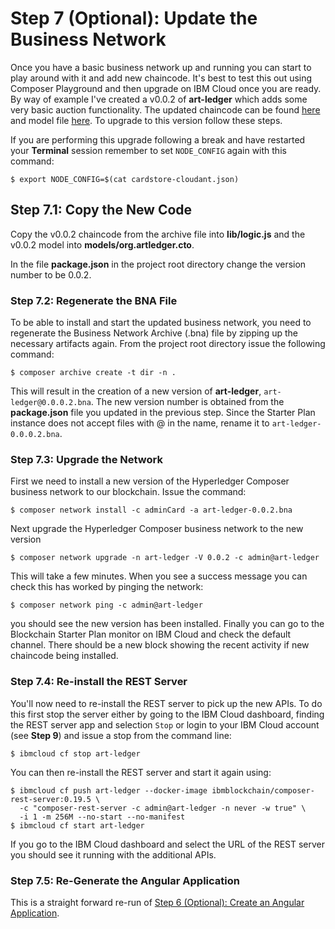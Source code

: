 # Step 7 (Optional): Update the Business Network
Once you have a basic business network up and running you can start to play around with it and add new chaincode. It's best to test this out using Composer Playground and then upgrade on IBM Cloud once you are ready. By way of example I've created a v0.0.2 of **art-ledger** which adds some very basic auction functionality. The updated chaincode can be found [here](../archive/logic-v0.0.2.js) and model file [here](../archive/org.artledger-v0.0.2.cto). To upgrade to this version follow these steps.

If you are performing this upgrade following a break and have restarted your **Terminal** session remember to set `NODE_CONFIG` again with this command:
```
$ export NODE_CONFIG=$(cat cardstore-cloudant.json)
```

## Step 7.1: Copy the New Code
Copy the v0.0.2 chaincode from the archive file into **lib/logic.js** and the v0.0.2 model into **models/org.artledger.cto**.

In the file **package.json** in the project root directory change the version number to be 0.0.2.

### Step 7.2: Regenerate the BNA File
To be able to install and start the updated business network, you need to regenerate the Business Network Archive (.bna) file by zipping up the necessary artifacts again. From the project root directory issue the following command:
```
$ composer archive create -t dir -n .
```
This will result in the creation of a new version of **art-ledger**, `art-ledger@0.0.0.2.bna`. The new version number is obtained from the **package.json** file you updated in the previous step. Since the Starter Plan instance does not accept files with @ in the name, rename it to `art-ledger-0.0.0.2.bna`.

### Step 7.3: Upgrade the Network
First we need to install a new version of the Hyperledger Composer business network to our blockchain. Issue the command:
```
$ composer network install -c adminCard -a art-ledger-0.0.2.bna
```

Next upgrade the Hyperledger Composer business network to the new version
```
$ composer network upgrade -n art-ledger -V 0.0.2 -c admin@art-ledger
```

This will take a few minutes. When you see a success message you can check this has worked by pinging the network:
```
$ composer network ping -c admin@art-ledger
```
you should see the new version has been installed. Finally you can go to the Blockchain Starter Plan monitor on IBM Cloud and check the default channel. There should be a new block showing the recent activity if new chaincode being installed.

### Step 7.4: Re-install the REST Server
You'll now need to re-install the REST server to pick up the new APIs. To do this first stop the server either by going to the IBM Cloud dashboard, finding the REST server app and selection `Stop` or login to your IBM Cloud account (see **Step 9**) and issue a stop from the command line:
```
$ ibmcloud cf stop art-ledger
```
You can then re-install the REST server and start it again using:
```
$ ibmcloud cf push art-ledger --docker-image ibmblockchain/composer-rest-server:0.19.5 \
  -c "composer-rest-server -c admin@art-ledger -n never -w true" \
  -i 1 -m 256M --no-start --no-manifest
$ ibmcloud cf start art-ledger
```
If you go to the IBM Cloud dashboard and select the URL of the REST server you should see it running with the additional APIs.

### Step 7.5: Re-Generate the Angular Application
This is a straight forward re-run of [Step 6 (Optional): Create an Angular Application](../docs/06%20Angular%20App.md).  
